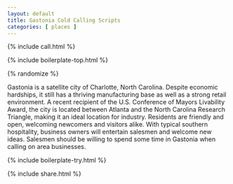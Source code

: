 ```yaml
---
layout: default
title: Gastonia Cold Calling Scripts
categories: [ places ]
---
```


{% include call.html %}

{% include boilerplate-top.html %}


{% randomize %}

Gastonia is a satellite city of Charlotte, North Carolina. Despite economic hardships, it still has a thriving manufacturing base as well as a strong retail environment. A recent recipient of the U.S. Conference of Mayors Livability Award, the city is located between Atlanta and the North Carolina Research Triangle, making it an ideal location for industry. Residents are friendly and open, welcoming newcomers and visitors alike. With typical southern hospitality, business owners will entertain salesmen and welcome new ideas. Salesmen should be willing to spend some time in Gastonia when calling on area businesses.

{% include boilerplate-try.html %}

{% include share.html %}